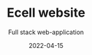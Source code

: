 ---
title: Ecell website
subtitle: Full stack web-application
layout: default
modal-id: 3
date: 2022-04-15
img: ecell.png
thumbnail: ecell.png
alt: image-alt
project-date: April 2022
client: Ecell-Ramaiah
category: Full Stack Web Development
description: This is the website of Ecell-Ramaiah, designed by our team

---